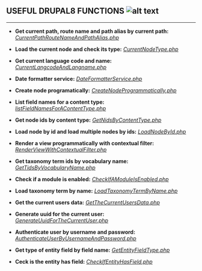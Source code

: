 
## USEFUL DRUPAL8 FUNCTIONS ![alt text](https://goo.gl/nHNCGw "Drupal 8 Logo")
---------------------

- **Get current path, route name and path alias by current path:**
    *[CurrentPathRouteNameAndPathAlias.php](https://github.com/BoldizArt/UsefulDrupal8Functions/blob/master/CurrentPathRouteNameAndPathAlias.php)*

- **Load the current node and check its type:**
    *[CurrentNodeType.php](https://github.com/BoldizArt/UsefulDrupal8Functions/blob/master/CurrentNodeType.php)*

- **Get current language code and name:**
    *[CurrentLangcodeAndLangname.php](https://github.com/BoldizArt/UsefulDrupal8Functions/blob/master/CurrentLangcodeAndLangname.php)*

- **Date formatter service:**
    *[DateFormatterService.php](https://github.com/BoldizArt/UsefulDrupal8Functions/blob/master/DateFormatterService.php)*

- **Create node programatically:**
    *[CreateNodeProgrammatically.php](https://github.com/BoldizArt/UsefulDrupal8Functions/blob/master/CreateNodeProgrammatically.php)*

- **List field names for a content type:**
    *[listFieldNamesForAContentType.php](https://github.com/BoldizArt/UsefulDrupal8Functions/blob/master/listFieldNamesForAContentType.php)*

- **Get node ids by content type:**
    *[GetNidsByContentType.php](https://github.com/BoldizArt/UsefulDrupal8Functions/blob/master/GetNidsByContentType.php)*

- **Load node by id and load multiple nodes by ids:**
    *[LoadNodeById.php](https://github.com/BoldizArt/UsefulDrupal8Functions/blob/master/LoadNodeById.php)*

- **Render a view programmatically with contextual filter:**
    *[RenderViewWithContextualFilter.php](https://github.com/BoldizArt/UsefulDrupal8Functions/blob/master/RenderViewWithContextualFilter.php)*

- **Get taxonomy term ids by vocabulary name:**
    *[GetTidsByVocabularyName.php](https://github.com/BoldizArt/UsefulDrupal8Functions/blob/master/GetTidsByVocabularyName.php)*

- **Check if a module is enabled:**
    *[CheckIfAModuleIsEnabled.php](https://github.com/BoldizArt/UsefulDrupal8Functions/blob/master/CheckIfAModuleIsEnabled.php)*

- **Load taxonomy term by name:**
    *[LoadTaxonomyTermByName.php](https://github.com/BoldizArt/UsefulDrupal8Functions/blob/master/LoadTaxonomyTermByName.php)*

- **Get the current users data:**
    *[GetTheCurrentUsersData.php](https://github.com/BoldizArt/UsefulDrupal8Functions/blob/master/GetTheCurrentUsersData.php)*

- **Generate uuid for the current user:**
    *[GenerateUuidForTheCurrentUser.php](https://github.com/BoldizArt/UsefulDrupal8Functions/blob/master/GenerateUuidForTheCurrentUser.php)*

- **Authenticate user by username and password:**
    *[AuthenticateUserByUsernameAndPassword.php](https://github.com/BoldizArt/UsefulDrupal8Functions/blob/master/AuthenticateUserByUsernameAndPassword.php)*

- **Get type of entity field by field name:**
    *[GetEntityFieldType.php](https://github.com/BoldizArt/UsefulDrupal8Functions/blob/master/GetEntityFieldType.php)*

- **Ceck is the entity has field:**
    *[CheckIfEntityHasField.php](https://github.com/BoldizArt/UsefulDrupal8Functions/blob/master/CheckIfEntityHasField.php)*

